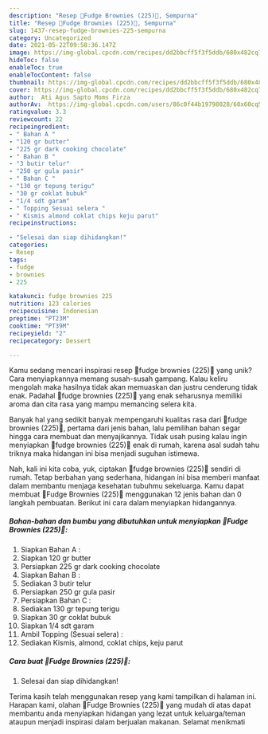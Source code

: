 ```yaml
---
description: "Resep 🍰Fudge Brownies (225)🍰, Sempurna"
title: "Resep 🍰Fudge Brownies (225)🍰, Sempurna"
slug: 1437-resep-fudge-brownies-225-sempurna
category: Uncategorized
date: 2021-05-22T09:58:36.147Z
image: https://img-global.cpcdn.com/recipes/dd2bbcff5f3f5ddb/680x482cq70/fudge-brownies-225-foto-resep-utama.jpg
hideToc: false
enableToc: true
enableTocContent: false
thumbnail: https://img-global.cpcdn.com/recipes/dd2bbcff5f3f5ddb/680x482cq70/fudge-brownies-225-foto-resep-utama.jpg
cover: https://img-global.cpcdn.com/recipes/dd2bbcff5f3f5ddb/680x482cq70/fudge-brownies-225-foto-resep-utama.jpg
author:  Ati Agus Sapto Moms Firza
authorAv:  https://img-global.cpcdn.com/users/86c0f44b19798028/60x60cq50/avatar.jpg
ratingvalue: 3.3
reviewcount: 22
recipeingredient:
- " Bahan A "
- "120 gr butter"
- "225 gr dark cooking chocolate"
- " Bahan B "
- "3 butir telur"
- "250 gr gula pasir"
- " Bahan C "
- "130 gr tepung terigu"
- "30 gr coklat bubuk"
- "1/4 sdt garam"
- " Topping Sesuai selera "
- " Kismis almond coklat chips keju parut"
recipeinstructions:

- "Selesai dan siap dihidangkan!"
categories:
- Resep
tags:
- fudge
- brownies
- 225

katakunci: fudge brownies 225 
nutrition: 123 calories
recipecuisine: Indonesian
preptime: "PT23M"
cooktime: "PT39M"
recipeyield: "2"
recipecategory: Dessert

---
```



Kamu sedang mencari inspirasi resep 🍰fudge brownies (225)🍰 yang unik? Cara menyiapkannya memang susah-susah gampang. Kalau keliru mengolah maka hasilnya tidak akan memuaskan dan justru cenderung tidak enak. Padahal 🍰fudge brownies (225)🍰 yang enak seharusnya memiliki aroma dan cita rasa yang mampu memancing selera kita.




Banyak hal yang sedikit banyak mempengaruhi kualitas rasa dari 🍰fudge brownies (225)🍰, pertama dari jenis bahan, lalu pemilihan bahan segar hingga cara membuat dan menyajikannya. Tidak usah pusing kalau ingin menyiapkan 🍰fudge brownies (225)🍰 enak di rumah, karena asal sudah tahu triknya maka hidangan ini bisa menjadi suguhan istimewa.


Nah, kali ini kita coba, yuk, ciptakan 🍰fudge brownies (225)🍰 sendiri di rumah. Tetap berbahan yang sederhana, hidangan ini bisa memberi manfaat dalam membantu menjaga kesehatan tubuhmu sekeluarga. Kamu dapat membuat 🍰Fudge Brownies (225)🍰 menggunakan 12 jenis bahan dan 0 langkah pembuatan. Berikut ini cara dalam menyiapkan hidangannya.

<!--inarticleads1-->

##### Bahan-bahan dan bumbu yang dibutuhkan untuk menyiapkan 🍰Fudge Brownies (225)🍰:

1. Siapkan  Bahan A :
1. Siapkan 120 gr butter
1. Persiapkan 225 gr dark cooking chocolate
1. Siapkan  Bahan B :
1. Sediakan 3 butir telur
1. Persiapkan 250 gr gula pasir
1. Persiapkan  Bahan C :
1. Sediakan 130 gr tepung terigu
1. Siapkan 30 gr coklat bubuk
1. Siapkan 1/4 sdt garam
1. Ambil  Topping (Sesuai selera) :
1. Sediakan  Kismis, almond, coklat chips, keju parut




<!--inarticleads2-->

##### Cara buat 🍰Fudge Brownies (225)🍰:


1. Selesai dan siap dihidangkan!



Terima kasih telah menggunakan resep yang kami tampilkan di halaman ini. Harapan kami, olahan 🍰Fudge Brownies (225)🍰 yang mudah di atas dapat membantu anda menyiapkan hidangan yang lezat untuk keluarga/teman ataupun menjadi inspirasi dalam berjualan makanan. Selamat menikmati
